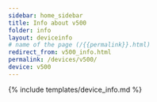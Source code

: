 ```yaml
---
sidebar: home_sidebar
title: Info about v500
folder: info
layout: deviceinfo
# name of the page (/{{permalink}}.html)
redirect_from: v500_info.html
permalink: /devices/v500/
device: v500
---
```

{% include templates/device_info.md %}
